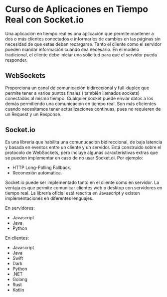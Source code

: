 # Curso de Aplicaciones en Tiempo Real con Socket.io

Una aplicación en tiempo real es una aplicación que permite mantener a dos o más clientes conectados e informarles de cambios en las páginas sin necesidad de que estas deban recargarse.
Tanto el cliente como el servidor pueden mandar información cuando sea necesario.
En el modelo tradicional, el cliente debe iniciar una solicitud para que el servidor pueda responder.

## WebSockets

Proporciona un canal de comunicación bidireccional y full-duplex que permite tener a varios puntos finales ( también llamados sockets) conectados al mismo tiempo.
Cualquier socket puede enviar datos a los demás permitiendo una comunicación en tiempo real.
Son más eficientes cuando necesitamos tener actualizaciones continuas, pues no requieren de un Request y un Response.

## Socket.io

Es una libreria que habilita una comunucación bidireccional, de baja latencia y basada en eventos entre un cliente y un servidor.
Está construido sobre el protocolo de WebSockets, pero incluye algunas característivas extras que se pueden implementar en caso de no usar Socket.oi.
Por ejemplo:
- HTTP Long-Polling Fallback.
- Reconexión automática. 

Socket.io puede ser implementado tanto en el cliente como en servidor. La ventaja es que permite comunicar clientes web o desktop con servidores en tiempo real.
La librería oficial está rescrita en Javascript y existen implementaciones en diferentes lenguajes.

En servidores:
- Javascript
- Java
- Python

En clientes:
- Javascript
- Java
- Swift
- Dark
- Python
- .NET
- Golang
- Rust
- Kotlin